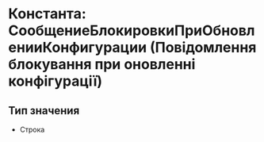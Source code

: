 ﻿# Константа: СообщениеБлокировкиПриОбновленииКонфигурации (Повідомлення блокування при оновленні конфігурації)

## Тип значения

- Строка

